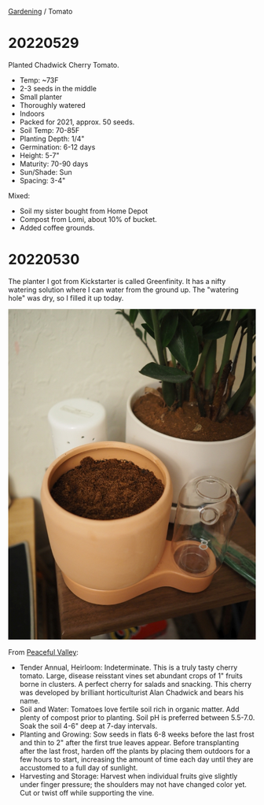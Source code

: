 <head>
    <link rel="stylesheet" type="text/css" media="all" href="/style.css">
</head>

[Gardening](index.md) / Tomato

# 20220529

Planted Chadwick Cherry Tomato.
* Temp: ~73F
* 2-3 seeds in the middle
* Small planter
* Thoroughly watered
* Indoors
* Packed for 2021, approx. 50 seeds.
* Soil Temp: 70-85F
* Planting Depth: 1/4"
* Germination: 6-12 days
* Height: 5-7"
* Maturity: 70-90 days
* Sun/Shade: Sun
* Spacing: 3-4"

Mixed:
* Soil my sister bought from Home Depot
* Compost from Lomi, about 10% of bucket.
* Added coffee grounds.

# 20220530

The planter I got from Kickstarter is called Greenfinity. It has a nifty watering solution where I can water from the ground up. The "watering hole" was dry, so I filled it up today.

![Indoor Greenfinity planter with Chadwick cherry tomato seeds](img_tomato/P5290009.JPG)

From [Peaceful Valley](https://www.groworganic.com):

* Tender Annual, Heirloom: Indeterminate. This is a truly tasty cherry tomato. Large, disease reisstant vines set abundant crops of 1" fruits borne in clusters. A perfect cherry for salads and snacking. This cherry was developed by brilliant horticulturist Alan Chadwick and bears his name.
* Soil and Water: Tomatoes love fertile soil rich in organic matter. Add plenty of compost prior to planting. Soil pH is preferred between 5.5-7.0. Soak the soil 4-6" deep at 7-day intervals.
* Planting and Growing: Sow seeds in flats 6-8 weeks before the last frost and thin to 2" after the first true leaves appear. Before transplanting after the last frost, harden off the plants by placing them outdoors for a few hours to start, increasing the amount of time each day until they are accustomed to a full day of sunlight.
* Harvesting and Storage: Harvest when individual fruits give slightly under finger pressure; the shoulders may not have changed color yet. Cut or twist off while supporting the vine.